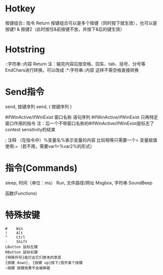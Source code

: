 # Hotkey

按键组合::
指令
Return
按键组合可以是多个按键（同时按下就生效），也可以是按键1 & 按键2（此时按住&前按键不放，并按下&后的键生效）

# Hotstring

::字符串::内容
Return
注：输完内容后按空格、回车、tab、括号、分号等EndChars进行转换。可以改成
:*:字符串::内容
这样不需空格直接转换

# Send指令

send, 按键序列
send,
(
按键序列
)

#ifWinActive/ifWinExist 窗口名称
语句序列
#ifWinActive/ifWinExist
只再特定窗口作用的指令
注：后一个不带窗口名称的#ifWinActive/ifWinExist是标志了contest sensitivity的结束

; 注释
（在指令中）%变量名%表示变量的内容
比较相等只需要一个=
变量赋值使用:=（若不用，需要var1=%var2%的形式）

# 指令(Commands)

sleep, 时间（单位：ms）
Run, 文件路径/网址
Msgbox, 字符串
SoundBeep

函数(Functions)

# 特殊按键

```
#    Win	
!    Alt
^    Ctrl
-    Shift
LButton	鼠标左键
RButton	鼠标右键
{特殊符号}能打出它们原本的意思
{按键 down}, {按键 up}按下/放开某个按键
~按键	按键效果不会被屏蔽
```

​	